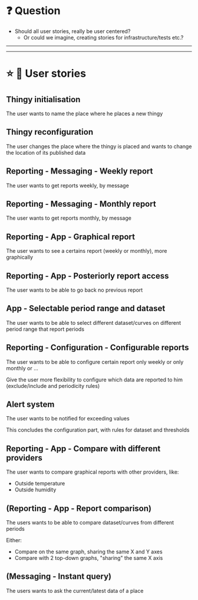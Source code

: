 # :question: Question
* Should all user stories, really be user centered?
    * Or could we imagine, creating stories for infrastructure/tests etc.?

---
---

# :star: :busts_in_silhouette: User stories
## Thingy initialisation
The user wants to name the place where he places a new thingy



## Thingy reconfiguration
The user changes the place where the thingy is placed and wants to
change the location of its published data



## Reporting - Messaging - Weekly report
The user wants to get reports weekly, by message



## Reporting - Messaging - Monthly report
The user wants to get reports monthly, by message



## Reporting - App - Graphical report
The user wants to see a certains report (weekly or monthly), more graphically



## Reporting - App - Posteriorly report access
The user wants to be able to go back no previous report



## App - Selectable period range and dataset
The user wants to be able to select different dataset/curves on different period range
that report periods



## Reporting - Configuration - Configurable reports
The user wants to be able to configure certain report only weekly or only monthly or ...

Give the user more flexibility to configure which data are reported to him
(exclude/include and periodicity rules)



## Alert system
The user wants to be notified for exceeding values

This concludes the configuration part, with rules for dataset and thresholds



## Reporting - App - Compare with different providers
The user wants to compare graphical reports with other providers, like:
* Outside temperature
* Outside humidity



## (Reporting - App - Report comparison)
The users wants to be able to compare dataset/curves from different periods

Either:
* Compare on the same graph, sharing the same X and Y axes
* Compare with 2 top-down graphs, "sharing" the same X axis



## (Messaging - Instant query)
The users wants to ask the current/latest data of a place